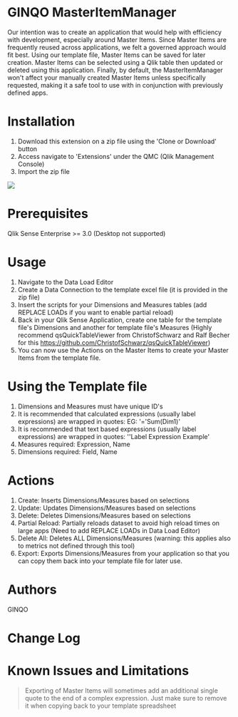 # GINQO MasterItemManager
Our intention was to create an application that would help with efficiency with development, especially around Master Items. Since Master Items are frequently reused across applications, we felt a governed approach would fit best. Using our template file, Master Items can be saved for later creation. Master Items can be selected using a Qlik table then updated or deleted using this application. Finally, by default, the MasterItemManager won't affect your manually created Master Items unless specifically requested, making it a safe tool to use with in conjunction with previously defined apps.

# Installation
1. Download this extension on a zip file using the 'Clone or Download' button
2. Access navigate to 'Extensions' under the QMC (Qlik Management Console)
3. Import the zip file

![](demo.gif)

# Prerequisites
Qlik Sense Enterprise >= 3.0 
(Desktop not supported)

# Usage
1. Navigate to the Data Load Editor
2. Create a Data Connection to the template excel file (it is provided in the zip file)
3. Insert the scripts for your Dimensions and Measures tables (add REPLACE LOADs if you want to enable partial reload)
4. Back in your Qlik Sense Application, create one table for the template file's Dimensions and another for template file's Measures (Highly recommend qsQuickTableViewer from ChristofSchwarz and Ralf Becher for this https://github.com/ChristofSchwarz/qsQuickTableViewer)
5. You can now use the Actions on the Master Items to create your Master Items from the template file.

# Using the Template file
1. Dimensions and Measures must have unique ID's
2. It is recommended that calculated expressions (usually label expressions) are wrapped in quotes: EG: '='Sum(Dim1)'
3. It is recommended that text based expressions (usually label expressions) are wrapped in quotes: ''Label Expression Example'
4. Measures required: Expression, Name
5. Dimensions required: Field, Name

# Actions	
1. Create: Inserts Dimensions/Measures based on selections
2. Update: Updates Dimensions/Measures based on selections
3. Delete: Deletes Dimensions/Measures based on selections
4. Partial Reload: Partially reloads dataset to avoid high reload times on large apps (Need to add REPLACE LOADs in Data Load Editor)
5. Delete All: Deletes ALL Dimensions/Measures (warning: this applies also to metrics not defined through this tool)
6. Export: Exports Dimensions/Measures from your application so that you can copy them back into your template file for later use.

# Authors
GINQO

# Change Log

# Known Issues and Limitations
> Exporting of Master Items will sometimes add an additional single quote to the end of a complex expression. Just make sure to remove it when copying back to your template spreadsheet
